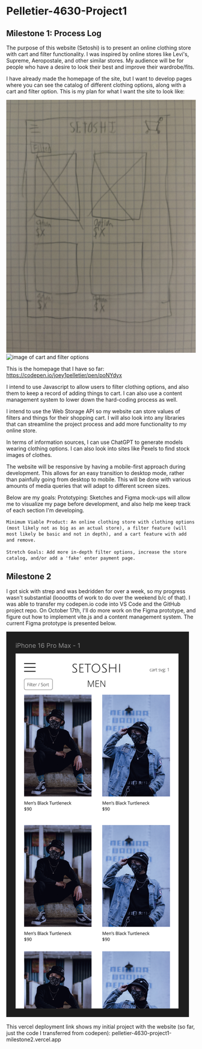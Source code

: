 # Pelletier-4630-Project1
 
## Milestone 1: Process Log

The purpose of this website (Setoshi) is to present an online clothing store with cart and filter functionality. I was inspired by online stores like Levi's, Supreme, Aeropostale, and other similar stores. My audience will be for people who have a desire to look their best and improve their wardrobe/fits.

I have already made the homepage of the site, but I want to develop pages where you can see the catalog of different clothing options, along with a cart and filter option. This is my plan for what I want the site to look like: 

![image of site catalog](img/IMG_2362.JPG)
![image of cart and filter options](img/IMG_2363.JPG)

This is the homepage that I have so far: https://codepen.io/joey1pelletier/pen/poNYdyx

I intend to use Javascript to allow users to filter clothing options, and also them to keep a record of adding things to cart. I can also use a content management system to lower down the hard-coding process as well.

I intend to use the Web Storage API so my website can store values of filters and things for their shopping cart. I will also look into any libraries that can streamline the project process and add more functionality to my online store.

In terms of information sources, I can use ChatGPT to generate models wearing clothing options. I can also look into sites like Pexels to find stock images of clothes.

The website will be responsive by having a mobile-first approach during development. This allows for an easy transition to desktop mode, rather than painfully going from desktop to mobile. This will be done with various amounts of media queries that will adapt to different screen sizes.

Below are my goals:
    Prototyping: Sketches and Figma mock-ups will allow me to visualize my page before development, and also help me keep track of each section I'm developing.

    Minimum Viable Product: An online clothing store with clothing options (most likely not as big as an actual store), a filter feature (will most likely be basic and not in depth), and a cart feature with add and remove.

    Stretch Goals: Add more in-depth filter options, increase the store catalog, and/or add a 'fake' enter payment page.

## Milestone 2

I got sick with strep and was bedridden for over a week, so my progress wasn't substantial (loooottts of work to do over the weekend b/c of that). I was able to transfer my codepen.io code into VS Code and the GitHub project repo. On October 17th, I'll do more work on the Figma prototype, and figure out how to implement vite.js and a content management system. The current Figma prototype is presented below.

![image of first Figma prototype](img/project-proto-1.png)

This vercel deployment link shows my initial project with the website (so far, just the code I transferred from codepen): pelletier-4630-project1-milestone2.vercel.app